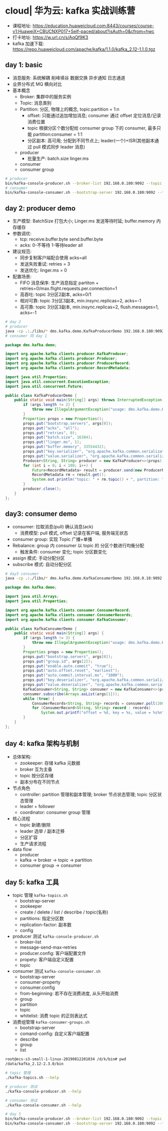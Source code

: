 # cloud| 华为云: kafka 实战训练营

- 课程地址: <https://education.huaweicloud.com:8443/courses/course-v1:HuaweiX+CBUCNXP017+Self-paced/about?isAuth=0&cfrom=hwc>
- 打卡地址: <https://w.url.cn/s/AqQf9K3>
- kafka 加速下载: <https://repo.huaweicloud.com/apache/kafka/1.1.0/kafka_2.12-1.1.0.tgz>

## day 1: basic

- 消息服务: 系统解耦 削峰填谷 数据交换 异步通知 日志通道
- 业界分布式 MQ 横向对比
- 基本概念
  - Broker: 集群中的服务实例
  - Topic: 消息类别
  - Partition: 分区, 物理上的概念, topic:partition = 1:n
    - offset: 只能通过追加增加消息; consumer 通过 offset 定位消息/记录消费位置
    - topic 根据分区个数分配给 consumer group 下的 consumer, 最多只能 partition:consumer = 1:1
    - 分区副本: 高可用; 分配到不同节点上; leader(一个)+ISR(其他副本通过 pull 模式同步 leader 消息)
  - producer
    - 批量生产: batch.size linger.ms
  - consumer
  - consumer group

```sh
# producer
bin/kafka-console-producer.sh --broker-list 192.168.0.180:9092 --topic test
# consumer
bin/kafka-console-consumer.sh --bootstrap-server 192.168.0.180:9092 --topic test --group testgroup --consumer-property enable.auto.commit=true --from-beginning
```

## day 2: producer demo

- 生产模型: BatchSize 打包大小; Linger.ms 发送等待时延; buffer.memory 内存缓存
- 参数调优:
  - tcp: receive.buffer.byte send.buffer.byte
  - acks: 0-不等待 1-等待leader all
- 建议规范:
  - 同步复制客户端配合使用 acks=all
  - 发送失败重试: retries = 3
  - 发送优化: linger.ms = 0
- 配置场景:
  - FIFO 消息保序: 生产消息指定 partiton + retries=0/max.flight.requests.per.connection=1
  - 高吞吐: topic 3分区2副本, acks=0/1
  - 相对可靠: topic 3分区3副本, min.insync.replicas=2, acks=-1
  - 高可靠: topic 3分区3副本, min.insync.replicas=2, flush.messages=1, acks=-1

```bash
# day 2
# producer
java -cp .:./libs/* dms.kafka.demo.KafkaProducerDemo 192.168.0.180:9092 test01
# consumer 同 day 1
```

```java
package dms.kafka.demo;

import org.apache.kafka.clients.producer.KafkaProducer;
import org.apache.kafka.clients.producer.Producer;
import org.apache.kafka.clients.producer.ProducerRecord;
import org.apache.kafka.clients.producer.RecordMetadata;

import java.util.Properties;
import java.util.concurrent.ExecutionException;
import java.util.concurrent.Future;

public class KafkaProducerDemo {
    public static void main(String[] args) throws InterruptedException, ExecutionException {
        if (args.length != 2) {
            throw new IllegalArgumentException("usage: dms.kafka.demo.KafkaProducerDemo bootstrap-servers topic-name.");
        }
        Properties props = new Properties();
        props.put("bootstrap.servers", args[0]);
        props.put("acks", "all");
        props.put("retries", 0);
        props.put("batch.size", 16384);
        props.put("linger.ms", 1);
        props.put("buffer.memory", 33554432);
        props.put("key.serializer", "org.apache.kafka.common.serialization.StringSerializer");
        props.put("value.serializer", "org.apache.kafka.common.serialization.StringSerializer");
        Producer<String, String> producer = new KafkaProducer<>(props);
        for (int i = 0; i < 100; i++) {
            Future<RecordMetadata> result = producer.send(new ProducerRecord<String, String>(args[1], Integer.toString(i), Integer.toString(i)));
            RecordMetadata rm = result.get();
            System.out.println("topic: " + rm.topic() + ", partition: " + rm.partition() + ", offset: " + rm.offset());
        }
        producer.close();
    }
};
```

## day3: consumer demo

- consumer: 拉取消息(pull) 确认消息(ack)
  - 消费模型: pull 模式, offset 记录在客户端, 服务端无状态
- consumer group: 实现 Topic 广播+单播
- Rebalance: group 内 consumer 以 topic 的 分区个数进行均衡分配
  - 触发条件: consumer 变化; topic 分区数变化
- assign 模式: 手动分配分区
- subscribe 模式: 自动分配分区

```bash
# day3 consumer
java -cp .:./libs/* dms.kafka.demo.KafkaConsumerDemo 192.168.0.18:9092,192.168.0.121:9092,192.168.0.206:9092 topic-1642673577 test-group
```

```java
package dms.kafka.demo;

import java.util.Arrays;
import java.util.Properties;

import org.apache.kafka.clients.consumer.ConsumerRecord;
import org.apache.kafka.clients.consumer.ConsumerRecords;
import org.apache.kafka.clients.consumer.KafkaConsumer;

public class KafkaConsumerDemo {
    public static void main(String[] args) {
        if (args.length != 3) {
            throw new IllegalArgumentException("usage: dms.kafka.demo.KafkaProducerDemo bootstrap-servers topic-name group-name.");
        }
        Properties props = new Properties();
        props.put("bootstrap.servers", args[0]);
        props.put("group.id", args[2]);
        props.put("enable.auto.commit", "true");
        props.put("auto.offset.reset", "earliest");
        props.put("auto.commit.interval.ms", "1000");
        props.put("key.deserializer", "org.apache.kafka.common.serialization.StringDeserializer");
        props.put("value.deserializer", "org.apache.kafka.common.serialization.StringDeserializer");
        KafkaConsumer<String, String> consumer = new KafkaConsumer<>(props);
        consumer.subscribe(Arrays.asList(args[1]));
        while (true) {
            ConsumerRecords<String, String> records = consumer.poll(200);
            for (ConsumerRecord<String, String> record : records)
                System.out.printf("offset = %d, key = %s, value = %s%n", record.offset(), record.key(), record.value());
        }
    }
};
```

## day 4: kafka 架构与机制

- 总体架构:
  - zookeeper: 存储 kafka 元数据
  - broker 互为主备
  - topic 按分区存储
  - 副本分布在不同节点
- 节点角色
  - controller: partition 管理和副本管理; broker 节点状态管理; topic 分区状态管理
  - leader + follower
  - coordinator: consumer group 管理
- 核心流程
  - topic 新建/删除
  - leader 选举 / 副本迁移
  - 分区扩容
  - 生产请求流程
- data flow
  - producer
  - kafka -> broker -> topic -> partition
  - consumer group -> consumer

## day 5: kafka 工具

- topic 管理 `kafka-topics.sh`
  - bootstrap-server
  - zookeeper
  - create / delete / list / describe / topic(名称)
  - partitions: 指定分区数
  - replication-factor: 副本数
  - config
- producer 测试 `kafka-console-producer.sh`
  - broker-list
  - message-send-max-retries
  - producer.config: 客户端配置文件
  - propety: 客户端自定义配置
  - topic
- consumer 测试 `kafka-console-consumer.sh`
  - bootstrap-server
  - consumer-property
  - consumer.config
  - from-beginning: 若不存在消费进度, 从头开始消费
  - group
  - partition
  - topic
  - whitelist: 消费 topic 的正则表达式
- 消费组管理 `kafka-consumer-groups.sh`
  - bootstrap-server
  - comand-config: 自定义客户端配置
  - describe
  - group
  - list

```bash
root@ecs-s3-small-1-linux-20190812201034 /d/k/bin# pwd
/data/kafka_2.12-2.3.0/bin

# topic 管理
./kafka-topics.sh --help

# producer 测试
./kafka-console-producer.sh --help

# consumer 测试
./kafka-console-consumer.sh --help

# day 5
bin/kafka-console-producer.sh --broker-list 192.168.0.180:9092 --topic day5
bin/kafka-console-consumer.sh --bootstrap-server 192.168.0.180:9092 --topic day5 --group testgroup --consumer-property enable.auto.commit=true --from-beginning
```

